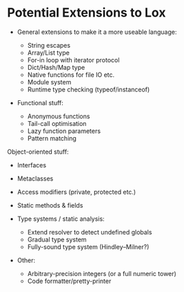 # Potential Extensions to Lox

- General extensions to make it a more useable language:
  - String escapes
  - Array/List type
  - For-in loop with iterator protocol
  - Dict/Hash/Map type
  - Native functions for file IO etc.
  - Module system
  - Runtime type checking (typeof/instanceof)

- Functional stuff:
  - Anonymous functions
  - Tail-call optimisation
  - Lazy function parameters
  - Pattern matching

Object-oriented stuff:
  - Interfaces
  - Metaclasses
  - Access modifiers (private, protected etc.)
  - Static methods & fields

- Type systems / static analysis:
  - Extend resolver to detect undefined globals
  - Gradual type system
  - Fully-sound type system (Hindley–Milner?)

- Other:
  - Arbitrary-precision integers (or a full numeric tower)
  - Code formatter/pretty-printer
